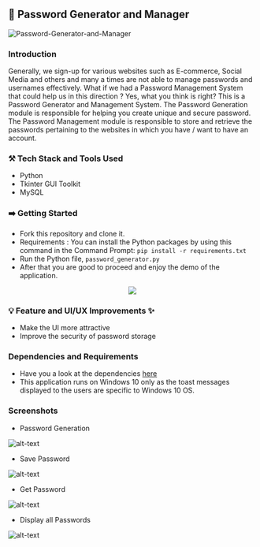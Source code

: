## 🔑 Password Generator and Manager

![Password-Generator-and-Manager](https://socialify.git.ci/smv1999/Password-Generator-and-Manager/image?forks=1&issues=1&language=1&owner=1&pattern=Charlie%20Brown&pulls=1&stargazers=1&theme=Dark)

### Introduction
Generally, we sign-up for various websites such as E-commerce, Social Media and others and many a times are not able to manage passwords and usernames effectively. What if we had a Password Management System that could help us in this direction ? Yes, what you think is right? This is a Password Generator and Management System. The Password Generation module is responsible for helping you create unique and secure password. The Password Management module is responsible to store and retrieve the passwords pertaining to the websites in which you have / want to have an account. 

### ⚒️ Tech Stack and Tools Used

* Python
* Tkinter GUI Toolkit
* MySQL

### ➡️ Getting Started 

* Fork this repository and clone it.
* Requirements : You can install the Python packages by using this command in the Command Prompt: 
```pip install -r requirements.txt```
* Run the Python file, ```password_generator.py```
* After that you are good to proceed and enjoy the demo of the application.

<p align="center">
<img src="https://github.com/smv1999/Password-Generator-and-Manager/blob/main/password_gif.gif">
</p>

### 💡 Feature and UI/UX Improvements ✨

* Make the UI more attractive
* Improve the security of password storage

### Dependencies and Requirements

* Have you a look at the dependencies [here](https://github.com/smv1999/Password-Generator-and-Manager/blob/main/requirements.txt)
* This application runs on Windows 10 only as the toast messages displayed to the users are specific to Windows 10 OS.

### Screenshots

* Password Generation

![alt-text](https://raw.githubusercontent.com/smv1999/Password-Generator-and-Manager/main/password_generation_image.png)

* Save Password 

![alt-text](https://raw.githubusercontent.com/smv1999/Password-Generator-and-Manager/main/save_password.png)

* Get Password

![alt-text](https://raw.githubusercontent.com/smv1999/Password-Generator-and-Manager/main/get_password.png)

* Display all Passwords

![alt-text](https://raw.githubusercontent.com/smv1999/Password-Generator-and-Manager/main/all_passwords.png)

